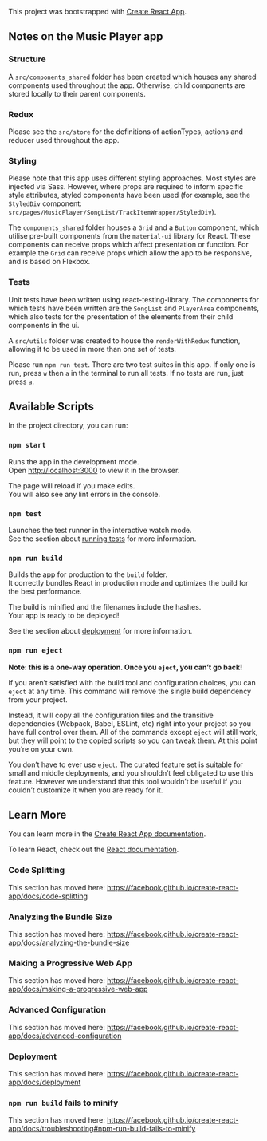 This project was bootstrapped with [Create React App](https://github.com/facebook/create-react-app).

## Notes on the Music Player app

### Structure

A `src/components_shared` folder has been created which houses any shared components used throughout the app. Otherwise, child components are stored locally to their parent components.

### Redux

Please see the `src/store` for the definitions of actionTypes, actions and reducer used throughout the app.

### Styling

Please note that this app uses different styling approaches. Most styles are injected via Sass. However, where props are required to inform specific style attributes, styled components have been used (for example, see the `StyledDiv` component: `src/pages/MusicPlayer/SongList/TrackItemWrapper/StyledDiv`).

The `components_shared` folder houses a `Grid` and a `Button` component, which utilise pre-built components from the `material-ui` library for React. These components can receive props which affect presentation or function. For example the `Grid` can receive props which allow the app to be responsive, and is based on Flexbox.

### Tests

Unit tests have been written using react-testing-library. The components for which tests have been written are the `SongList` and `PlayerArea` components, which also tests for the presentation of the elements from their child components in the ui.

A `src/utils` folder was created to house the `renderWithRedux` function, allowing it to be used in more than one set of tests.

Please run `npm run test`. There are two test suites in this app. If only one is run, press `w` then `a` in the terminal to run all tests. If no tests are run, just press `a`.

## Available Scripts

In the project directory, you can run:

### `npm start`

Runs the app in the development mode.<br>
Open [http://localhost:3000](http://localhost:3000) to view it in the browser.

The page will reload if you make edits.<br>
You will also see any lint errors in the console.

### `npm test`

Launches the test runner in the interactive watch mode.<br>
See the section about [running tests](https://facebook.github.io/create-react-app/docs/running-tests) for more information.

### `npm run build`

Builds the app for production to the `build` folder.<br>
It correctly bundles React in production mode and optimizes the build for the best performance.

The build is minified and the filenames include the hashes.<br>
Your app is ready to be deployed!

See the section about [deployment](https://facebook.github.io/create-react-app/docs/deployment) for more information.

### `npm run eject`

**Note: this is a one-way operation. Once you `eject`, you can’t go back!**

If you aren’t satisfied with the build tool and configuration choices, you can `eject` at any time. This command will remove the single build dependency from your project.

Instead, it will copy all the configuration files and the transitive dependencies (Webpack, Babel, ESLint, etc) right into your project so you have full control over them. All of the commands except `eject` will still work, but they will point to the copied scripts so you can tweak them. At this point you’re on your own.

You don’t have to ever use `eject`. The curated feature set is suitable for small and middle deployments, and you shouldn’t feel obligated to use this feature. However we understand that this tool wouldn’t be useful if you couldn’t customize it when you are ready for it.

## Learn More

You can learn more in the [Create React App documentation](https://facebook.github.io/create-react-app/docs/getting-started).

To learn React, check out the [React documentation](https://reactjs.org/).

### Code Splitting

This section has moved here: https://facebook.github.io/create-react-app/docs/code-splitting

### Analyzing the Bundle Size

This section has moved here: https://facebook.github.io/create-react-app/docs/analyzing-the-bundle-size

### Making a Progressive Web App

This section has moved here: https://facebook.github.io/create-react-app/docs/making-a-progressive-web-app

### Advanced Configuration

This section has moved here: https://facebook.github.io/create-react-app/docs/advanced-configuration

### Deployment

This section has moved here: https://facebook.github.io/create-react-app/docs/deployment

### `npm run build` fails to minify

This section has moved here: https://facebook.github.io/create-react-app/docs/troubleshooting#npm-run-build-fails-to-minify
